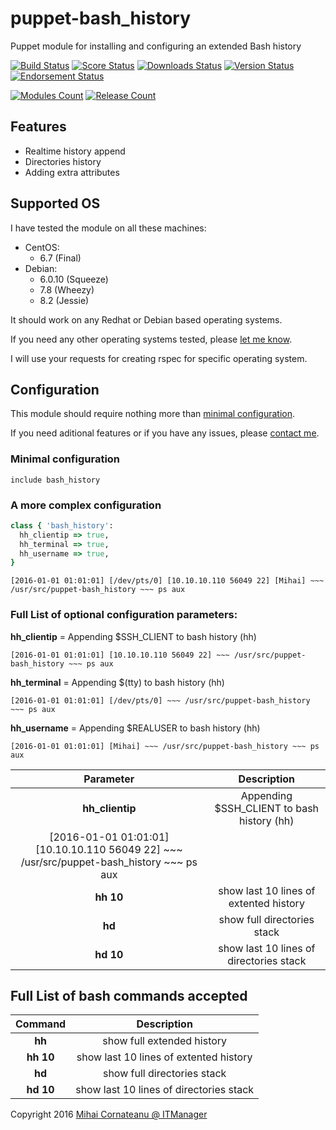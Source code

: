 puppet-bash_history
===============
Puppet module for installing and configuring an extended Bash history

[![Build Status](https://img.shields.io/travis/itmanagerro/puppet-bash_history.svg?style=plastic)](https://travis-ci.org/itmanagerro/puppet-bash_history)
[![Score Status](https://img.shields.io/puppetforge/f/itmanagerro/bash_history.svg?style=plastic)](https://forge.puppetlabs.com/itmanagerro/bash_history/scores)
[![Downloads Status](https://img.shields.io/puppetforge/dt/itmanagerro/bash_history.svg?style=plastic)](https://forge.puppetlabs.com/itmanagerro/bash_history)
[![Version Status](https://img.shields.io/puppetforge/v/itmanagerro/bash_history.svg?style=plastic)](https://forge.puppetlabs.com/itmanagerro/bash_history/changelog)
[![Endorsement Status](https://img.shields.io/puppetforge/e/itmanagerro/bash_history.svg?style=plastic)](https://forge.puppetlabs.com/itmanagerro/puppet-bash_history)

[![Modules Count](https://img.shields.io/puppetforge/mc/itmanagerro.svg?style=plastic)](https://forge.puppetlabs.com/itmanagerro)
[![Release Count](https://img.shields.io/puppetforge/rc/itmanagerro.svg?style=plastic)](https://forge.puppetlabs.com/itmanagerro)

## Features
- Realtime history append
- Directories history
- Adding extra attributes

## Supported OS
I have tested the module on all these machines:

- CentOS:
  - 6.7 (Final)
- Debian:
  - 6.0.10 (Squeeze)
  - 7.8 (Wheezy)
  - 8.2 (Jessie)

It should work on any Redhat or Debian based operating systems.

If you need any other operating systems tested, please [let me know](https://github.com/itmanagerro/puppet-bash_history/issues/new).

I will use your requests for creating rspec for specific operating system.

## Configuration
This module should require nothing more than [minimal configuration](#minimal-configuration).

If you need aditional features or if you have any issues, please [contact me](https://github.com/itmanagerro/puppet-bash_history/issues/new).
### Minimal configuration
```
include bash_history
```

### A more complex configuration
```ruby
class { 'bash_history':
  hh_clientip => true,
  hh_terminal => true,
  hh_username => true,
}
```

```
[2016-01-01 01:01:01] [/dev/pts/0] [10.10.10.110 56049 22] [Mihai] ~~~ /usr/src/puppet-bash_history ~~~ ps aux
```

### Full List of optional configuration parameters:

**hh_clientip** = Appending $SSH_CLIENT to bash history (hh)
```
[2016-01-01 01:01:01] [10.10.10.110 56049 22] ~~~ /usr/src/puppet-bash_history ~~~ ps aux
```

**hh_terminal** = Appending $(tty) to bash history (hh)
```
[2016-01-01 01:01:01] [/dev/pts/0] ~~~ /usr/src/puppet-bash_history ~~~ ps aux
```

**hh_username** = Appending $REALUSER to bash history (hh)
```
[2016-01-01 01:01:01] [Mihai] ~~~ /usr/src/puppet-bash_history ~~~ ps aux
```

| Parameter | Description |
|:------------:|:---------------:|
| **hh_clientip** | Appending $SSH_CLIENT to bash history (hh) |
| [2016-01-01 01:01:01] [10.10.10.110 56049 22] ~~~ /usr/src/puppet-bash_history ~~~ ps aux |
| **hh 10** | show last 10 lines of extented history |
| **hd** | show full directories stack |
| **hd 10** | show last 10 lines of directories stack |



## Full List of bash commands accepted

| Command | Description |
|:------------:|:---------------:|
| **hh** | show full extended history |
| **hh 10** | show last 10 lines of extented history |
| **hd** | show full directories stack |
| **hd 10** | show last 10 lines of directories stack |


Copyright 2016 [Mihai Cornateanu @ ITManager](http://www.itmanager.ro)
